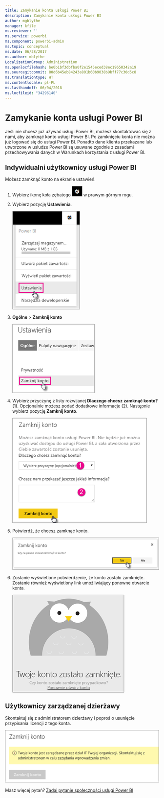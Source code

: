 ```yaml
---
title: Zamykanie konta usługi Power BI
description: Zamykanie konta usługi Power BI
author: mgblythe
manager: kfile
ms.reviewer: ''
ms.service: powerbi
ms.component: powerbi-admin
ms.topic: conceptual
ms.date: 06/28/2017
ms.author: mblythe
LocalizationGroup: Administration
ms.openlocfilehash: be0b1bf3dbfba0f2e1545eced38ec19650342a19
ms.sourcegitcommit: 80d6b45eb84243e801b60b9038b9bff77c30d5c8
ms.translationtype: HT
ms.contentlocale: pl-PL
ms.lasthandoff: 06/04/2018
ms.locfileid: "34296140"
---
```

# <a name="closing-your-power-bi-account"></a>Zamykanie konta usługi Power BI
Jeśli nie chcesz już używać usługi Power BI, możesz skontaktować się z nami, aby zamknąć konto usługi Power BI.  Po zamknięciu konta nie można już logować się do usługi Power BI.  Ponadto dane klienta przekazane lub utworzone w usłudze Power BI są usuwane zgodnie z zasadami przechowywania danych w Warunkach korzystania z usługi Power BI.

## <a name="individual-power-bi-users"></a>Indywidualni użytkownicy usługi Power BI
Możesz zamknąć konto na ekranie ustawień.

1. Wybierz ikonę koła zębatego ![](media/service-admin-closing-your-account/gear.png) w prawym górnym rogu.
2. Wybierz pozycję **Ustawienia**.
   
    ![](media/service-admin-closing-your-account/closeaccount-settings.png)
3. **Ogólne** > **Zamknij konto**
   
    ![](media/service-admin-closing-your-account/closeaccount-settings2.png)
4. Wybierz przyczynę z listy rozwijanej **Dlaczego chcesz zamknąć konto?** (1).  Opcjonalnie możesz podać dodatkowe informacje (2). Następnie wybierz pozycję **Zamknij konto**.
   
    ![](media/service-admin-closing-your-account/closeaccount-settings3.png)
5. Potwierdź, że chcesz zamknąć konto.
   
    ![](media/service-admin-closing-your-account/closeaccount-settings4.png)
6. Zostanie wyświetlone potwierdzenie, że konto zostało zamknięte. Zostanie również wyświetlony link umożliwiający ponowne otwarcie konta.
   
    ![](media/service-admin-closing-your-account/closeaccount-settings5.png)

## <a name="managed-tenant-users"></a>Użytkownicy zarządzanej dzierżawy
Skontaktuj się z administratorem dzierżawy i poproś o usunięcie przypisania licencji z tego konta.

![](media/service-admin-closing-your-account/closeaccountmanaged.png)

Masz więcej pytań? [Zadaj pytanie społeczności usługi Power BI](http://community.powerbi.com/)

